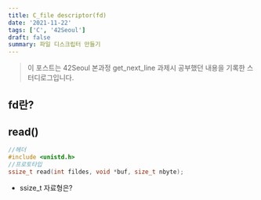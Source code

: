 ```yaml
---
title: C_file descriptor(fd)
date: '2021-11-22'
tags: ['C', '42Seoul']
draft: false
summary: 파일 디스크립터 만들기
---
```


> 이 포스트는 42Seoul 본과정 get_next_line 과제시 공부했던 내용을 기록한 스터디로그입니다.

## fd란?

## read()

```c
//헤더
#include <unistd.h>
//프로토타입
ssize_t read(int fildes, void *buf, size_t nbyte);
```

- ssize_t 자료형은?
